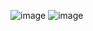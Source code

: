 ![image](https://github.com/user-attachments/assets/0702ace7-256d-4320-9ea7-0c78a7d1f847)
![image](https://github.com/user-attachments/assets/01dffad4-9a0f-4ec4-b538-87dc1a7d8b28)




